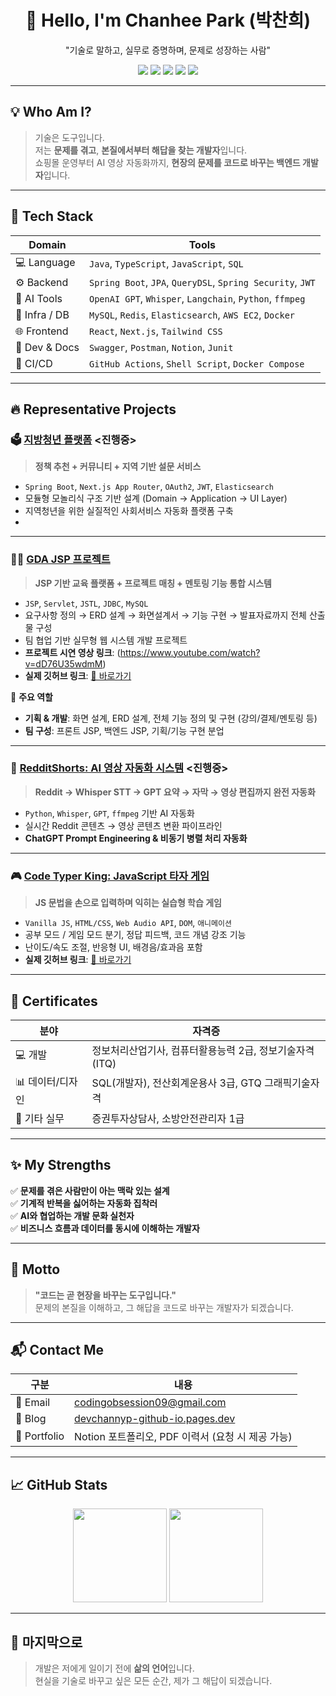 <!-- README.md -->

<h1 align="center">👋 Hello, I'm Chanhee Park (박찬희)</h1>
<p align="center">"기술로 말하고, 실무로 증명하며, 문제로 성장하는 사람"</p>

<p align="center">
  <img src="https://img.shields.io/badge/Backend-Java%20%7C%20Spring%20Boot-green?style=for-the-badge&logo=spring" />
  <img src="https://img.shields.io/badge/Frontend-React%20%7C%20Next.js%20%7C%20JSP-blue?style=for-the-badge&logo=react" />
  <img src="https://img.shields.io/badge/AI-GPT%20%7C%20Whisper%20%7C%20Langchain-orange?style=for-the-badge&logo=openai" />
  <img src="https://img.shields.io/badge/Database-MySQL%20%7C%20QueryDSL%20%7C%20SQL-yellow?style=for-the-badge&logo=mysql" />
  <img src="https://img.shields.io/badge/Infra-Docker%20%7C%20AWS-lightgrey?style=for-the-badge&logo=docker" />
</p>


---

## 💡 Who Am I?

> 기술은 도구입니다.  
> 저는 **문제를 겪고**, **본질에서부터 해답을 찾는 개발자**입니다.  
> 쇼핑몰 운영부터 AI 영상 자동화까지, **현장의 문제를 코드로 바꾸는 백엔드 개발자**입니다.

---

## 🧰 Tech Stack

| Domain | Tools |
|--------|-------|
| 💻 Language | `Java`, `TypeScript`, `JavaScript`, `SQL` |
| ⚙ Backend | `Spring Boot`, `JPA`, `QueryDSL`, `Spring Security`, `JWT` |
| 🤖 AI Tools | `OpenAI GPT`, `Whisper`, `Langchain`, `Python`, `ffmpeg` |
| 💾 Infra / DB | `MySQL`, `Redis`, `Elasticsearch`, `AWS EC2`, `Docker` |
| 🌐 Frontend | `React`, `Next.js`, `Tailwind CSS` |
| 🧪 Dev & Docs | `Swagger`, `Postman`, `Notion`, `Junit` |
| 🚀 CI/CD | `GitHub Actions`, `Shell Script`, `Docker Compose` |

---

## 🔥 Representative Projects

### 🗳️ [지방청년 플랫폼](https://github.com/username/jibangyoung-platform) <진행중>
> **정책 추천 + 커뮤니티 + 지역 기반 설문 서비스**
- `Spring Boot`, `Next.js App Router`, `OAuth2`, `JWT`, `Elasticsearch`
- 모듈형 모놀리식 구조 기반 설계 (Domain → Application → UI Layer)
- 지역청년을 위한 실질적인 사회서비스 자동화 플랫폼 구축
- 
---

### 🧑‍🏫 [GDA JSP 프로젝트](https://github.com/DevchannyP/gda_jsp_project)
> **JSP 기반 교육 플랫폼 + 프로젝트 매칭 + 멘토링 기능 통합 시스템**
- `JSP`, `Servlet`, `JSTL`, `JDBC`, `MySQL`
- 요구사항 정의 → ERD 설계 → 화면설계서 → 기능 구현 → 발표자료까지 전체 산출물 구성
- 팀 협업 기반 실무형 웹 시스템 개발 프로젝트
- **프로젝트 시연 영상 링크**: (https://www.youtube.com/watch?v=dD76U35wdmM)
- **실제 깃허브 링크**: [🔗 바로가기](https://github.com/DevchannyP/gda_jsp_project/tree/main)

👥 **주요 역할**
- **기획 & 개발**: 화면 설계, ERD 설계, 전체 기능 정의 및 구현 (강의/결제/멘토링 등)
- **팀 구성**: 프론트 JSP, 백엔드 JSP, 기획/기능 구현 분업

---

### 🧠 [RedditShorts: AI 영상 자동화 시스템](https://github.com/username/reddit-shorts) <진행중>
> **Reddit → Whisper STT → GPT 요약 → 자막 → 영상 편집까지 완전 자동화**
- `Python`, `Whisper`, `GPT`, `ffmpeg` 기반 AI 자동화
- 실시간 Reddit 콘텐츠 → 영상 콘텐츠 변환 파이프라인
- **ChatGPT Prompt Engineering & 비동기 병렬 처리 자동화**

---

### 🎮 [Code Typer King: JavaScript 타자 게임](https://github.com/DevchannyP/javascript-typing-master)
> **JS 문법을 손으로 입력하며 익히는 실습형 학습 게임**
- `Vanilla JS`, `HTML/CSS`, `Web Audio API`, `DOM`, `애니메이션`
- 공부 모드 / 게임 모드 분기, 정답 피드백, 코드 개념 강조 기능
- 난이도/속도 조절, 반응형 UI, 배경음/효과음 포함
- **실제 깃허브 링크**: [🔗 바로가기](https://github.com/DevchannyP/javascript-typing-master/tree/main)

---

## 🧾 Certificates

| 분야 | 자격증 |
|------|--------|
| 💻 개발 | 정보처리산업기사, 컴퓨터활용능력 2급, 정보기술자격(ITQ) |
| 📊 데이터/디자인 | SQL(개발자), 전산회계운용사 3급, GTQ 그래픽기술자격 |
| 🧯 기타 실무 | 증권투자상담사, 소방안전관리자 1급 |

---

## ✨ My Strengths

✅ **문제를 겪은 사람만이 아는 맥락 있는 설계**  
✅ **기계적 반복을 싫어하는 자동화 집착러**  
✅ **AI와 협업하는 개발 문화 실천자**  
✅ **비즈니스 흐름과 데이터를 동시에 이해하는 개발자**

---

## 💬 Motto

> **"코드는 곧 현장을 바꾸는 도구입니다."**  
> 문제의 본질을 이해하고, 그 해답을 코드로 바꾸는 개발자가 되겠습니다.

---

## 📬 Contact Me

| 구분 | 내용 |
|------|------|
| 📧 Email | codingobsession09@gmail.com |
| 📝 Blog | [devchannyp-github-io.pages.dev](https://devchannyp-github-io.pages.dev/) |
| 💼 Portfolio | Notion 포트폴리오, PDF 이력서 (요청 시 제공 가능) |

---

## 📈 GitHub Stats

<p align="center">
  <img src="https://github-readme-stats.vercel.app/api?username=chanhee-dev&show_icons=true&theme=tokyonight" height="150"/>
  <img src="https://github-readme-stats.vercel.app/api/top-langs/?username=chanhee-dev&layout=compact&theme=tokyonight" height="150"/>
</p>

---

## 🏁 마지막으로

> 개발은 저에게 일이기 전에 **삶의 언어**입니다.  
> 현실을 기술로 바꾸고 싶은 모든 순간, 제가 그 해답이 되겠습니다.

